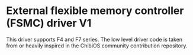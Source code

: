 # External flexible memory controller (FSMC) driver V1

This driver supports F4 and F7 series.
The low level driver code is taken from or heavily inspired in the ChibiOS community contribution repository.

